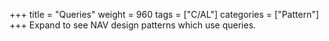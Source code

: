 +++
title = "Queries"
weight = 960
tags = ["C/AL"]
categories = ["Pattern"]
+++
Expand to see NAV design patterns which use queries.
